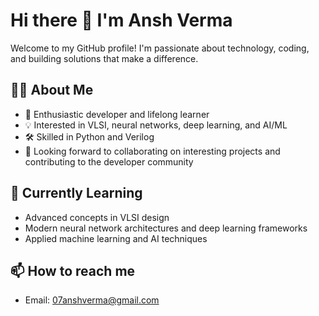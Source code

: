 # Hi there 👋 I'm Ansh Verma

Welcome to my GitHub profile! I'm passionate about technology, coding, and building solutions that make a difference.

## 👨‍💻 About Me

- 🚀 Enthusiastic developer and lifelong learner
- 💡 Interested in VLSI, neural networks, deep learning, and AI/ML
- 🛠️ Skilled in Python and Verilog
- 🤝 Looking forward to collaborating on interesting projects and contributing to the developer community

## 🌱 Currently Learning

- Advanced concepts in VLSI design
- Modern neural network architectures and deep learning frameworks
- Applied machine learning and AI techniques

## 📫 How to reach me

- Email: 07anshverma@gmail.com
